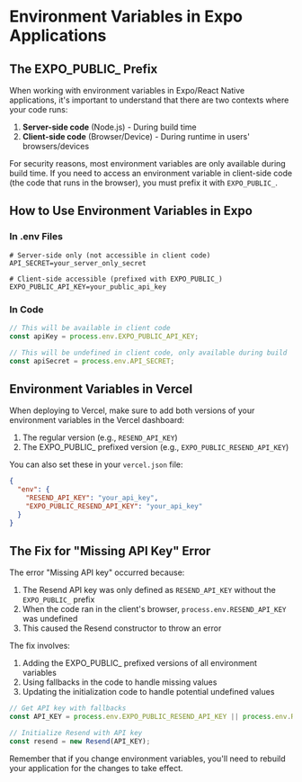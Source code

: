 # Environment Variables in Expo Applications

## The EXPO_PUBLIC_ Prefix

When working with environment variables in Expo/React Native applications, it's important to understand that there are two contexts where your code runs:

1. **Server-side code** (Node.js) - During build time
2. **Client-side code** (Browser/Device) - During runtime in users' browsers/devices

For security reasons, most environment variables are only available during build time. If you need to access an environment variable in client-side code (the code that runs in the browser), you must prefix it with `EXPO_PUBLIC_`.

## How to Use Environment Variables in Expo

### In .env Files

```
# Server-side only (not accessible in client code)
API_SECRET=your_server_only_secret

# Client-side accessible (prefixed with EXPO_PUBLIC_)
EXPO_PUBLIC_API_KEY=your_public_api_key
```

### In Code

```javascript
// This will be available in client code
const apiKey = process.env.EXPO_PUBLIC_API_KEY;

// This will be undefined in client code, only available during build
const apiSecret = process.env.API_SECRET;
```

## Environment Variables in Vercel

When deploying to Vercel, make sure to add both versions of your environment variables in the Vercel dashboard:

1. The regular version (e.g., `RESEND_API_KEY`) 
2. The EXPO_PUBLIC_ prefixed version (e.g., `EXPO_PUBLIC_RESEND_API_KEY`)

You can also set these in your `vercel.json` file:

```json
{
  "env": {
    "RESEND_API_KEY": "your_api_key",
    "EXPO_PUBLIC_RESEND_API_KEY": "your_api_key"
  }
}
```

## The Fix for "Missing API Key" Error

The error "Missing API key" occurred because:

1. The Resend API key was only defined as `RESEND_API_KEY` without the `EXPO_PUBLIC_` prefix
2. When the code ran in the client's browser, `process.env.RESEND_API_KEY` was undefined
3. This caused the Resend constructor to throw an error

The fix involves:

1. Adding the EXPO_PUBLIC_ prefixed versions of all environment variables
2. Using fallbacks in the code to handle missing values
3. Updating the initialization code to handle potential undefined values

```javascript
// Get API key with fallbacks
const API_KEY = process.env.EXPO_PUBLIC_RESEND_API_KEY || process.env.RESEND_API_KEY || 'default_key';

// Initialize Resend with API key
const resend = new Resend(API_KEY);
```

Remember that if you change environment variables, you'll need to rebuild your application for the changes to take effect. 